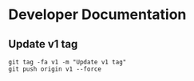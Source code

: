 # Developer Documentation

## Update v1 tag

```
git tag -fa v1 -m "Update v1 tag"
git push origin v1 --force
```
